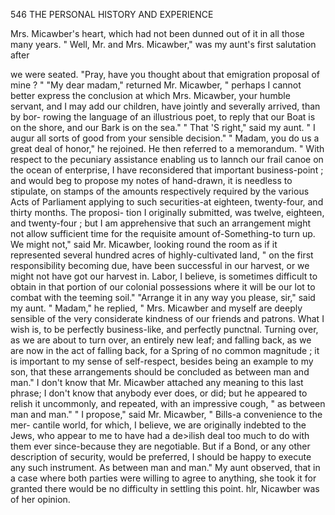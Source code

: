 546           THE PERSONAL HISTORY AND EXPERIENCE

Mrs. Micawber's heart, which had not been dunned out of it in all those
many years.
    " Well, Mr. and Mrs. Micawber," was my aunt's first salutation after

we were seated. "Pray, have you thought about that emigration proposal
of mine ? "
    "My dear madam," returned Mr. Micawber, " perhaps I cannot better
express the conclusion at which Mrs. Micawber, your humble servant, and
I may add our children, have jointly and severally arrived, than by bor-
rowing the language of an illustrious poet, to reply that our Boat is on
the shore, and our Bark is on the sea."
    " That 'S right,"  said my aunt. " I augur all sorts of good from your
sensible decision."
    " Madam, you do us a great deal of honor," he rejoined. He then
referred to a memorandum. " With respect to the pecuniary assistance
enabling us to lannch our frail canoe on the ocean of enterprise, I have
reconsidered that important business-point ; and would beg to propose my
notes of hand-drawn, it is needless to stipulate, on stamps of the amounts
respectively required by the various Acts of Parliament applying to such
securities-at eighteen, twenty-four, and thirty months. The proposi-
tion I originally submitted, was twelve, eighteen, and twenty-four ; but
I am apprehensive that such an arrangement might not allow sufficient
time for the requisite amount of-Something-to           turn up. We might
not," said Mr. Micawber, looking round the room as if it represented
several hundred acres of highly-cultivated land, " on the first responsibility
becoming due, have been successful in our harvest, or we might not have
 got our harvest in. Labor, I believe, is sometimes difficult to obtain in
 that portion of our colonial possessions where it will be our lot to combat
 with the teeming soil."
    "Arrange it in any way you please, sir," said my aunt.
    " Madam," he replied, " Mrs. Micawber and myself are deeply sensible
 of the very considerate kindness of our friends and patrons. What I wish
is, to be perfectly business-like, and perfectly punctnal. Turning over, as
we are about to turn over, an entirely new leaf; and falling back, as we are
now in the act of falling back, for a Spring of no common magnitude ; it
is important to my sense of self-respect, besides being an example to my
son, that these arrangements should be concluded as between man and
man."
    I don't know that Mr. Micawber attached any meaning to this last
phrase; I don't know that anybody ever does, or did; but he appeared to
relish it uncommonly, and repeated, with an impressive cough, " as between
man and man."
    " I propose," said Mr. Micawber, " Bills-a convenience to the mer-
cantile world, for which, I believe, we are originally indebted to the
Jews, who appear to me to have had a de&gt;ilish deal too much to do with
them ever since-because they are negotiable. But if a Bond, or any
 other description of security, would be preferred, I should be happy to
 execute any such instrument. As between man and man."
    My aunt observed, that in a case where both parties were willing to
 agree to anything, she took it for granted there would be no difficulty
 in settling this point. hlr, Nicawber was of her opinion.
